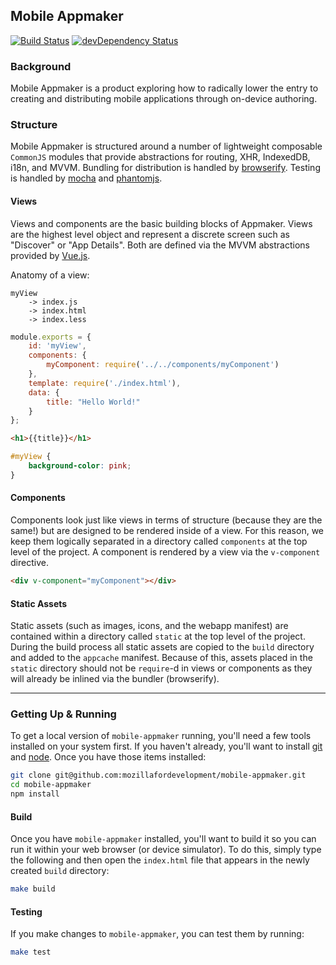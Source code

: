 ## Mobile Appmaker

[![Build Status](https://travis-ci.org/mozillafordevelopment/mobile-appmaker.svg)](https://travis-ci.org/mozillafordevelopment/mobile-appmaker)
[![devDependency Status](https://david-dm.org/mozillafordevelopment/mobile-appmaker/dev-status.svg)](https://david-dm.org/mozillafordevelopment/mobile-appmaker#info=devDependencies)

### Background
Mobile Appmaker is a product exploring how to radically lower the entry to creating and distributing mobile applications through on-device authoring.

### Structure
Mobile Appmaker is structured around a number of lightweight composable `CommonJS` modules that provide abstractions for routing, XHR, IndexedDB, i18n, and MVVM. Bundling for distribution is handled by [browserify](https://github.com/substack/node-browserify). Testing is handled by [mocha](https://github.com/visionmedia/mocha) and [phantomjs](http://phantomjs.org/).

#### Views
Views and components are the basic building blocks of Appmaker. Views are the highest level object and represent a discrete screen such as "Discover" or "App Details". Both are defined via the MVVM abstractions provided by [Vue.js](https://github.com/yyx990803/vue).

Anatomy of a view:
```
myView
    -> index.js
    -> index.html
    -> index.less
```

```js
module.exports = {
    id: 'myView',
    components: {
        myComponent: require('../../components/myComponent')
    },
    template: require('./index.html'),
    data: {
        title: "Hello World!"
    }
};
```

```html
<h1>{{title}}</h1>
```

```css
#myView {
    background-color: pink;
}
```

#### Components
Components look just like views in terms of structure (because they are the same!) but are designed to be rendered inside of a view. For this reason, we keep them logically separated in a directory called `components` at the top level of the project. A component is rendered by a view via the `v-component` directive.

```html
<div v-component="myComponent"></div>
```

#### Static Assets
Static assets (such as images, icons, and the webapp manifest) are contained within a directory called `static` at the top level of the project. During the build process all static assets are copied to the `build` directory and added to the `appcache` manifest. Because of this, assets placed in the `static` directory should not be `require`-d in views or components as they will already be inlined via the bundler (browserify).

---

### Getting Up & Running

To get a local version of `mobile-appmaker` running, you'll need a few tools installed on your system first. If you haven't already, you'll want to install [git](http://git-scm.com/) and [node](http://nodejs.org/). Once you have those items installed:
```bash
git clone git@github.com:mozillafordevelopment/mobile-appmaker.git
cd mobile-appmaker
npm install
```

#### Build
Once you have `mobile-appmaker` installed, you'll want to build it so you can run it within your web browser (or device simulator). To do this, simply type the following and then open the `index.html` file that appears in the newly created `build` directory:
```bash
make build
```

#### Testing
If you make changes to `mobile-appmaker`, you can test them by running:
```bash
make test
```